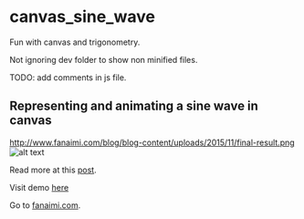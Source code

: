 # canvas_sine_wave
Fun with canvas and trigonometry.

Not ignoring dev folder to show non minified files.

TODO: add comments in js file.

## Representing and animating a sine wave in canvas

http://www.fanaimi.com/blog/blog-content/uploads/2015/11/final-result.png
![alt text](http://www.fanaimi.com/blog/blog-content/uploads/2015/11/final-result.png "fanaimi - sine wave")

Read more at this [post](http://www.fanaimi.com/blog/canvas-trigonometry-waves-1-sine-wave/).

Visit demo [here](http://www.fanaimi.com/demos/canvas_sine_demo/)

Go to [fanaimi.com](http://www.fanaimi.com).

